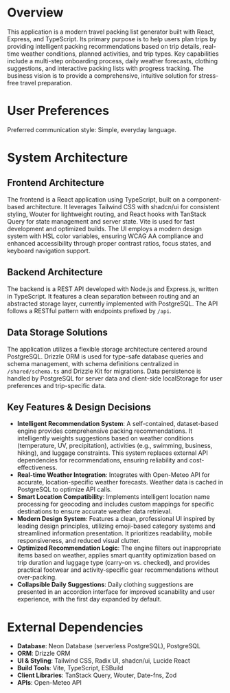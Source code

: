 # Overview

This application is a modern travel packing list generator built with React, Express, and TypeScript. Its primary purpose is to help users plan trips by providing intelligent packing recommendations based on trip details, real-time weather conditions, planned activities, and trip types. Key capabilities include a multi-step onboarding process, daily weather forecasts, clothing suggestions, and interactive packing lists with progress tracking. The business vision is to provide a comprehensive, intuitive solution for stress-free travel preparation.

# User Preferences

Preferred communication style: Simple, everyday language.

# System Architecture

## Frontend Architecture

The frontend is a React application using TypeScript, built on a component-based architecture. It leverages Tailwind CSS with shadcn/ui for consistent styling, Wouter for lightweight routing, and React hooks with TanStack Query for state management and server state. Vite is used for fast development and optimized builds. The UI employs a modern design system with HSL color variables, ensuring WCAG AA compliance and enhanced accessibility through proper contrast ratios, focus states, and keyboard navigation support.

## Backend Architecture

The backend is a REST API developed with Node.js and Express.js, written in TypeScript. It features a clean separation between routing and an abstracted storage layer, currently implemented with PostgreSQL. The API follows a RESTful pattern with endpoints prefixed by `/api`.

## Data Storage Solutions

The application utilizes a flexible storage architecture centered around PostgreSQL. Drizzle ORM is used for type-safe database queries and schema management, with schema definitions centralized in `/shared/schema.ts` and Drizzle Kit for migrations. Data persistence is handled by PostgreSQL for server data and client-side localStorage for user preferences and trip-specific data.

## Key Features & Design Decisions

- **Intelligent Recommendation System**: A self-contained, dataset-based engine provides comprehensive packing recommendations. It intelligently weights suggestions based on weather conditions (temperature, UV, precipitation), activities (e.g., swimming, business, hiking), and luggage constraints. This system replaces external API dependencies for recommendations, ensuring reliability and cost-effectiveness.
- **Real-time Weather Integration**: Integrates with Open-Meteo API for accurate, location-specific weather forecasts. Weather data is cached in PostgreSQL to optimize API calls.
- **Smart Location Compatibility**: Implements intelligent location name processing for geocoding and includes custom mappings for specific destinations to ensure accurate weather data retrieval.
- **Modern Design System**: Features a clean, professional UI inspired by leading design principles, utilizing emoji-based category systems and streamlined information presentation. It prioritizes readability, mobile responsiveness, and reduced visual clutter.
- **Optimized Recommendation Logic**: The engine filters out inappropriate items based on weather, applies smart quantity optimization based on trip duration and luggage type (carry-on vs. checked), and provides practical footwear and activity-specific gear recommendations without over-packing.
- **Collapsible Daily Suggestions**: Daily clothing suggestions are presented in an accordion interface for improved scanability and user experience, with the first day expanded by default.

# External Dependencies

- **Database**: Neon Database (serverless PostgreSQL), PostgreSQL
- **ORM**: Drizzle ORM
- **UI & Styling**: Tailwind CSS, Radix UI, shadcn/ui, Lucide React
- **Build Tools**: Vite, TypeScript, ESBuild
- **Client Libraries**: TanStack Query, Wouter, Date-fns, Zod
- **APIs**: Open-Meteo API